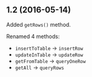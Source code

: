 ## 1.2 (2016-05-14)
Added `getRows()` method.

Renamed 4 methods:
* `insertToTable` -> `insertRow`
* `updateInTable` -> `updateRow`
* `getFromTable` -> `queryOneRow`
* `getAll` -> `queryRows`
